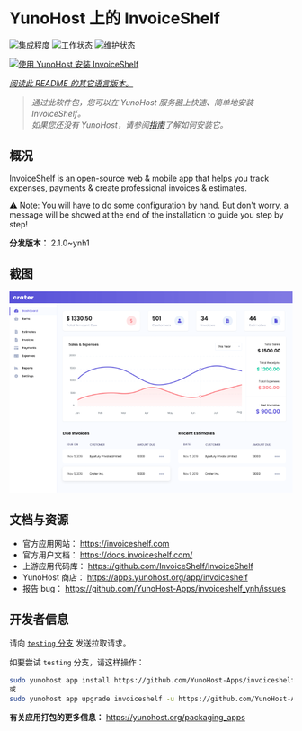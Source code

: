 <!--
注意：此 README 由 <https://github.com/YunoHost/apps/tree/master/tools/readme_generator> 自动生成
请勿手动编辑。
-->

# YunoHost 上的 InvoiceShelf

[![集成程度](https://apps.yunohost.org/badge/integration/invoiceshelf)](https://ci-apps.yunohost.org/ci/apps/invoiceshelf/)
![工作状态](https://apps.yunohost.org/badge/state/invoiceshelf)
![维护状态](https://apps.yunohost.org/badge/maintained/invoiceshelf)

[![使用 YunoHost 安装 InvoiceShelf](https://install-app.yunohost.org/install-with-yunohost.svg)](https://install-app.yunohost.org/?app=invoiceshelf)

*[阅读此 README 的其它语言版本。](./ALL_README.md)*

> *通过此软件包，您可以在 YunoHost 服务器上快速、简单地安装 InvoiceShelf。*  
> *如果您还没有 YunoHost，请参阅[指南](https://yunohost.org/install)了解如何安装它。*

## 概况

InvoiceShelf is an open-source web & mobile app that helps you track expenses, payments & create professional invoices & estimates.

⚠️ Note: You will have to do some configuration by hand. But don't worry, a message will be showed at the end of the installation to guide you step by step!


**分发版本：** 2.1.0~ynh1

## 截图

![InvoiceShelf 的截图](./doc/screenshots/screenshot.png)

## 文档与资源

- 官方应用网站： <https://invoiceshelf.com>
- 官方用户文档： <https://docs.invoiceshelf.com/>
- 上游应用代码库： <https://github.com/InvoiceShelf/InvoiceShelf>
- YunoHost 商店： <https://apps.yunohost.org/app/invoiceshelf>
- 报告 bug： <https://github.com/YunoHost-Apps/invoiceshelf_ynh/issues>

## 开发者信息

请向 [`testing` 分支](https://github.com/YunoHost-Apps/invoiceshelf_ynh/tree/testing) 发送拉取请求。

如要尝试 `testing` 分支，请这样操作：

```bash
sudo yunohost app install https://github.com/YunoHost-Apps/invoiceshelf_ynh/tree/testing --debug
或
sudo yunohost app upgrade invoiceshelf -u https://github.com/YunoHost-Apps/invoiceshelf_ynh/tree/testing --debug
```

**有关应用打包的更多信息：** <https://yunohost.org/packaging_apps>
